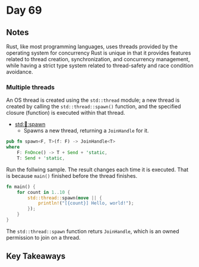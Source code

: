 # Day 69

## Notes

Rust, like most programming languages, uses threads provided by the operating system for concurrency
Rust is unique in that it provides features related to thread creation, synchronization, and concurrency management, while having a strict type system related to thread-safety and race condition avoidance.

### Multiple threads

An OS thread is created using the `std::thread` module; a new thread is created by calling the `std::thread::spawn()` function, and the specified closure (function) is executed within that thread.

- [std::thread::spawn](https://doc.rust-lang.org/std/thread/fn.spawn.html)
  - Spawns a new thread, returning a `JoinHandle` for it.

```rust
pub fn spawn<F, T>(f: F) -> JoinHandle<T>
where
    F: FnOnce() -> T + Send + 'static,
    T: Send + 'static,
```

Run the follwing sample. The result changes each time it is executed. That is because `main()` finished before the thread finishes.

```rust
fn main() {
    for count in 1..10 {
        std::thread::spawn(move || {
            println!("[{count}] Hello, world!");
        });
    }
}
```

The `std::thread::spawn` function returs `JoinHandle`, which is an owned permission to join on a thread.

## Key Takeaways
